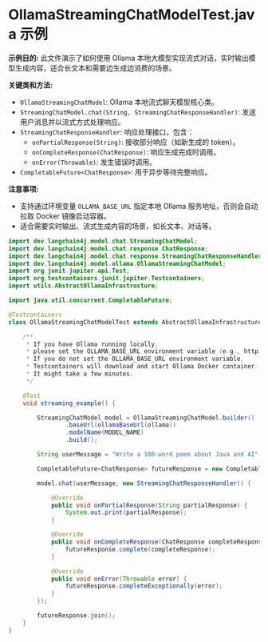 # OllamaStreamingChatModelTest.java 示例

**示例目的:**
此文件演示了如何使用 Ollama 本地大模型实现流式对话，实时输出模型生成内容，适合长文本和需要边生成边消费的场景。

**关键类和方法:**
- `OllamaStreamingChatModel`: Ollama 本地流式聊天模型核心类。
- `StreamingChatModel.chat(String, StreamingChatResponseHandler)`: 发送用户消息并以流式方式处理响应。
- `StreamingChatResponseHandler`: 响应处理接口，包含：
    - `onPartialResponse(String)`: 接收部分响应（如新生成的 token）。
    - `onCompleteResponse(ChatResponse)`: 响应生成完成时调用。
    - `onError(Throwable)`: 发生错误时调用。
- `CompletableFuture<ChatResponse>`: 用于异步等待完整响应。

**注意事项:**
- 支持通过环境变量 `OLLAMA_BASE_URL` 指定本地 Ollama 服务地址，否则会自动拉取 Docker 镜像启动容器。
- 适合需要实时输出、流式生成内容的场景，如长文本、对话等。

```java
import dev.langchain4j.model.chat.StreamingChatModel;
import dev.langchain4j.model.chat.response.ChatResponse;
import dev.langchain4j.model.chat.response.StreamingChatResponseHandler;
import dev.langchain4j.model.ollama.OllamaStreamingChatModel;
import org.junit.jupiter.api.Test;
import org.testcontainers.junit.jupiter.Testcontainers;
import utils.AbstractOllamaInfrastructure;

import java.util.concurrent.CompletableFuture;

@Testcontainers
class OllamaStreamingChatModelTest extends AbstractOllamaInfrastructure {

    /**
     * If you have Ollama running locally,
     * please set the OLLAMA_BASE_URL environment variable (e.g., http://localhost:11434).
     * If you do not set the OLLAMA_BASE_URL environment variable,
     * Testcontainers will download and start Ollama Docker container.
     * It might take a few minutes.
     */

    @Test
    void streaming_example() {

        StreamingChatModel model = OllamaStreamingChatModel.builder()
                .baseUrl(ollamaBaseUrl(ollama))
                .modelName(MODEL_NAME)
                .build();

        String userMessage = "Write a 100-word poem about Java and AI";

        CompletableFuture<ChatResponse> futureResponse = new CompletableFuture<>();

        model.chat(userMessage, new StreamingChatResponseHandler() {

            @Override
            public void onPartialResponse(String partialResponse) {
                System.out.print(partialResponse);
            }

            @Override
            public void onCompleteResponse(ChatResponse completeResponse) {
                futureResponse.complete(completeResponse);
            }

            @Override
            public void onError(Throwable error) {
                futureResponse.completeExceptionally(error);
            }
        });

        futureResponse.join();
    }
}
